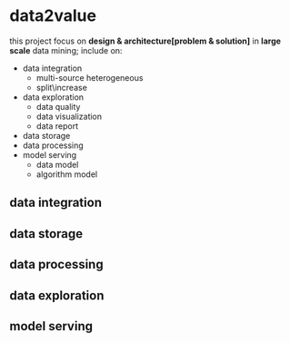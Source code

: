 # data2value

this project focus on <b>design & architecture[problem & solution]</b> in <b>large scale</b> data mining; include on:
- data integration
  - multi-source heterogeneous
  - split\increase
- data exploration
  - data quality
  - data visualization
  - data report
- data storage
- data processing
- model serving
  - data model
  - algorithm model


## data integration

## data storage

## data processing

## data exploration

## model serving


